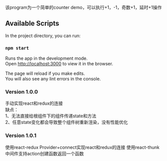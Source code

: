 该program为一个简单的counter demo，可以执行+1，-1，奇数+1，延时+1操作

## Available Scripts

In the project directory, you can run:

### `npm start`

Runs the app in the development mode.<br>
Open [http://localhost:3000](http://localhost:3000) to view it in the browser.

The page will reload if you make edits.<br>
You will also see any lint errors in the console.

### Version 1.0.0   
手动实现react和redux的连接   
缺点：   
1、无法直接给根组件下的组件传递state和方法   
2、任意state变化都会导致整个组件树重新渲染，没有性能优化

### Version 1.0.1
使用react-redux Provider+connect实现react和redux的连接
使用react-thunk中间件支持action创建函数返回一个函数
